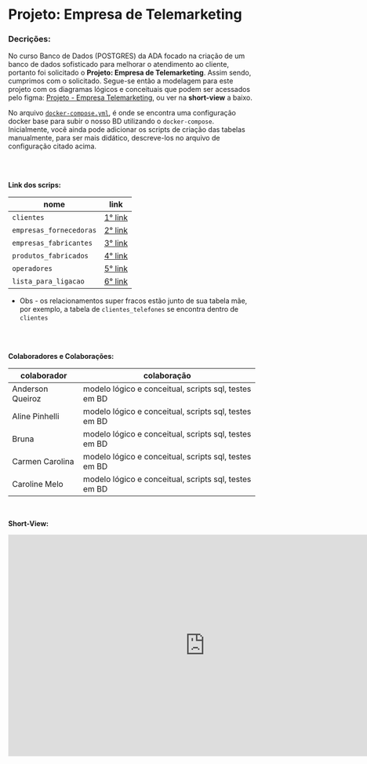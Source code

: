 # Projeto: Empresa de Telemarketing 

### Decrições: 
 No curso Banco de Dados (POSTGRES) da ADA focado na criação de um banco de dados sofisticado para melhorar o atendimento ao cliente, portanto foi solicitado o **Projeto: Empresa de Telemarketing**. Assim sendo, cumprimos com o solicitado. Segue-se então a modelagem para este projeto com os diagramas lógicos e conceituais que podem ser acessados pelo figma: [Projeto - Empresa Telemarketing](https://www.figma.com/file/9RcofOncitIitUS30DhaEC/Projeto%3A-Empresa-Telemarketing?type=whiteboard&node-id=0%3A1&t=Qn2SYEMrAwn7bRIJ-1), ou ver na **short-view** a baixo.

No arquivo [`docker-compose.yml`](./docker-compose.yml), é onde se encontra uma configuração docker base para subir o nosso BD utilizando o `docker-compose`. 
Inicialmente, você ainda pode adicionar os scripts de criação das tabelas manualmente, para ser mais didático, descreve-los no arquivo de configuração citado acima.

<br>
<br>

**Link dos scrips:**

| nome | link |
| ------- | -------- |
| `clientes` | [ 1° link](clientes.sql)
| `empresas_fornecedoras` | [ 2° link](empresas_fabricantes.sql)
| `empresas_fabricantes` | [ 3° link](empresas_fabricantes.sql)
| `produtos_fabricados` | [ 4° link](produtos_fabricados.sql)
| `operadores` | [ 5° link](operadores.sql)
| `lista_para_ligacao` | [ 6° link](lista_para_ligacao.sql)

- Obs - os relacionamentos super fracos estão junto de sua tabela mãe, por exemplo, a tabela de `clientes_telefones` se encontra dentro de `clientes`

<br>
<br>

**Colaboradores e Colaborações:**

| colaborador	| colaboração |
| ------- | -------- |
| Anderson Queiroz	| modelo lógico e conceitual, scripts sql, testes em BD |
| Aline Pinhelli	| modelo lógico e conceitual, scripts sql, testes em BD |
| Bruna | modelo lógico e conceitual, scripts sql, testes em BD |
| Carmen Carolina |	modelo lógico e conceitual, scripts sql, testes em BD |
| Caroline Melo |	modelo lógico e conceitual, scripts sql, testes em BD |

<br>

**Short-View:**
<iframe style="border: 1px solid rgba(0, 0, 0, 0.1);" width="800" height="450" src="https://www.figma.com/embed?embed_host=share&url=https%3A%2F%2Fwww.figma.com%2Ffile%2F9RcofOncitIitUS30DhaEC%2FUntitled%3Ftype%3Dwhiteboard%26node-id%3D0%253A1%26t%3DQn2SYEMrAwn7bRIJ-1" allowfullscreen></iframe>